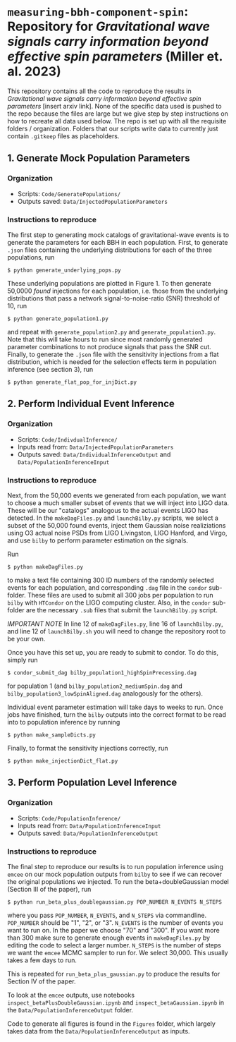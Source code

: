 # `measuring-bbh-component-spin`: Repository for *Gravitational wave signals carry information beyond effective spin parameters* (Miller et. al. 2023)

This repository contains all the code to reproduce the results in *Gravitational wave signals carry information beyond effective spin parameters* [insert arxiv link]. None of the specific data used is pushed to the repo because the files are large but we give step by step instructions on how to recreate all data used below. The repo is set up with all the requisite folders / organization. Folders that our scripts write data to currently just contain `.gitkeep` files as placeholders. 

## 1. Generate Mock Population Parameters 

### Organization

- Scripts: `Code/GeneratePopulations/`
- Outputs saved: `Data/InjectedPopulationParameters`

### Instructions to reproduce

The first step to generating mock catalogs of gravitational-wave events is to generate the parameters for each BBH in each population.
First, to generate `.json` files containing the underlying distributions for each of the three populations, run 
```
$ python generate_underlying_pops.py
``` 
These underlying populations are plotted in Figure 1. 
To then generate 50,0000 *found* injections for each population, i.e. those from the underlying distributions that pass a network signal-to-noise-ratio  (SNR) threshold of 10, run 
```
$ python generate_population1.py
``` 
and repeat with `generate_population2.py` and `generate_population3.py`. 
Note that this will take hours to run since most randomly generated parameter combinations to not produce signals that pass the SNR cut.
Finally, to generate the `.json` file with the sensitivity injections from a flat distribution, which is needed for the selection effects term in population inference (see section 3), run 
```
$ python generate_flat_pop_for_injDict.py
```

## 2. Perform Individual Event Inference 

### Organization
- Scripts: `Code/IndivdualInference/`
- Inputs read from: `Data/InjectedPopulationParameters`
- Outputs saved: `Data/IndividualInferenceOutput` and `Data/PopulationInferenceInput`

### Instructions to reproduce

Next, from the 50,000 events we generated from each population, we want to choose a much smaller subset of events that we will inject into LIGO data. These will be our "catalogs" analogous to the actual events LIGO has detected. In the `makeDagFiles.py` and `launchBilby.py` scripts, we select a subset of the 50,000 found events, inject them Gaussian noise realiziations using O3 actual noise PSDs from LIGO Livingston, LIGO Hanford, and Virgo, and use `bilby` to perform parameter estimation on the signals. 

Run
```
$ python makeDagFiles.py
```
to make a text file containing 300 ID numbers of the randomly selected events for each population, and corresponding `.dag` file in the `condor` sub-folder. These files are used to submit all 300 jobs per population to run `bilby` with `HTCondor` on the LIGO computing cluster.
Also, in the `condor` sub-folder are the necessary `.sub` files that submit the `launchBilby.py` script.

*IMPORTANT NOTE* In line 12 of `makeDagFiles.py`, line 16 of `launchBilby.py`, and line 12 of `launchBilby.sh` you will need to change the repository root to be your own.

Once you have this set up, you are ready to submit to condor. To do this, simply run 
```
$ condor_submit_dag bilby_population1_highSpinPrecessing.dag
``` 
for population 1 (and `bilby_population2_mediumSpin.dag` and `bilby_population3_lowSpinAligned.dag` analogously for the others).

Individual event parameter estimation will take days to weeks to run. Once jobs have finished, turn the `bilby` outputs into the correct format to be read into to population inference by running 
```
$ python make_sampleDicts.py
```
Finally, to format the sensitivity injections correctly, run 
```
$ python make_injectionDict_flat.py
```

## 3. Perform Population Level Inference

### Organization
- Scripts: `Code/PopulationInference/`
- Inputs read from: `Data/PopulationInferenceInput`
- Outputs saved: `Data/PopulationInferenceOutput`

### Instructions to reproduce

The final step to reproduce our results is to run population inference using `emcee` on our mock population outputs from `bilby` to see if we can recover the original populations we injected. 
To run the beta+doubleGaussian model (Section III of the paper), run 
```
$ python run_beta_plus_doublegaussian.py POP_NUMBER N_EVENTS N_STEPS
```
where you pass `POP_NUMBER`, `N_EVENTS`, and `N_STEPS` via commandline. `POP_NUMBER` should be "1", "2", or "3". `N_EVENTS` is the number of events you want to run on. In the paper we choose "70" and "300". If you want more than 300 make sure to generate enough events in `makeDagFiles.py` by editing the code to select a larger number. `N_STEPS` is the number of steps we want the `emcee` MCMC sampler to run for. We select 30,000. This usually takes a few days to run.

This is repeated for `run_beta_plus_gaussian.py` to produce the results for Section IV of the paper. 

To look at the `emcee` outputs, use notebooks `inspect_betaPlusDoubleGaussian.ipynb` and `inspect_betaGaussian.ipynb` in the `Data/PopulationInferenceOutput` folder. 

Code to generate all figures is found in the `Figures` folder, which largely takes data from the `Data/PopulationInferenceOutput` as inputs.
